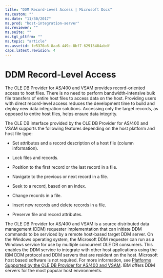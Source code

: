 ```yaml
---
title: "DDM Record-Level Access | Microsoft Docs"
ms.custom: ""
ms.date: "11/30/2017"
ms.prod: "host-integration-server"
ms.reviewer: ""
ms.suite: ""
ms.tgt_pltfrm: ""
ms.topic: "article"
ms.assetid: fe5370a6-8aa6-449c-8bf7-62913484abdf
caps.latest.revision: 4
---
```

# DDM Record-Level Access
The OLE DB Provider for AS/400 and VSAM provides record-oriented access to host files. There is no need to perform bandwidth-intensive bulk file transfers of entire host files to access data on the host. Providing users with direct record-level access reduces the development time to build and deploy new data integration solutions. Accessing only the target records, as opposed to entire host files, helps ensure data integrity.  
  
 The OLE DB interface provided by the OLE DB Provider for AS/400 and VSAM supports the following features depending on the host platform and host file type:  
  
-   Set attributes and a record description of a host file (column information).  
  
-   Lock files and records.  
  
-   Position to the first record or the last record in a file.  
  
-   Navigate to the previous or next record in a file.  
  
-   Seek to a record, based on an index.  
  
-   Change records in a file.  
  
-   Insert new records and delete records in a file.  
  
-   Preserve file and record attributes.  
  
 The OLE DB Provider for AS/400 and VSAM is a source distributed data management (DDM) requester implementation that can initiate DDM commands to be serviced by a remote host-based target DDM server. On the Windows operating system, the Microsoft DDM requester can run as a Windows service for use by multiple concurrent OLE DB consumers. This enables the DDM service to integrate with other host applications using the IBM DDM protocol and DDM servers that are resident on the host. Microsoft host based software is not required. For more information, see [Platforms Supported by the OLE DB Provider for AS/400 and VSAM](../HIS2010/host-platforms.md). IBM offers DDM servers for the most popular host environments.